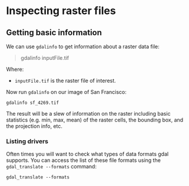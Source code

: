 # Inspecting raster files

## Getting basic information

We can use `gdalinfo` to get information about a raster data file:

> gdalinfo inputFile.tif

Where:

* `inputFile.tif` is the raster file of interest.

Now run `gdalinfo` on our image of San Francisco:

```
gdalinfo sf_4269.tif
```

The result will be a slew of information on the raster including basic statistics (e.g. min, max, mean) of the raster cells, the bounding box, and the projection info, etc.

### Listing drivers

Often times you will want to check what types of data formats gdal supports. You can access the list of these file formats using the `gdal_translate --formats` command:

```
gdal_translate --formats
```
